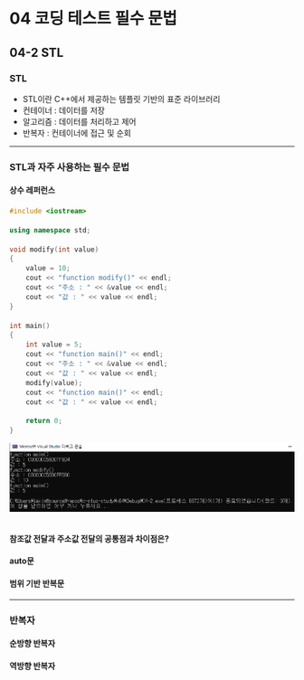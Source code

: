 # 04 코딩 테스트 필수 문법
## 04-2 STL

### STL

- STL이란 C++에서 제공하는 템플릿 기반의 표준 라이브러리
- 컨테이너 : 데이터를 저장
- 알고리즘 : 데이터를 처리하고 제어
- 반복자 : 컨테이너에 접근 및 순회



------------------------------

### STL과 자주 사용하는 필수 문법

#### 상수 레퍼런스

```c++
#include <iostream>

using namespace std;

void modify(int value)
{
	value = 10;
	cout << "function modify()" << endl;
	cout << "주소 : " << &value << endl;
	cout << "값 : " << value << endl;
}

int main()
{
	int value = 5;
	cout << "function main()" << endl;
	cout << "주소 : " << &value << endl;
	cout << "값 : " << value << endl;
	modify(value);
	cout << "function main()" << endl;
	cout << "값 : " << value << endl;

	return 0;
}
```

![image-20240521100834331](04-2/image-20240521100834331.png)



```c++

```





#### 참조값 전달과 주소값 전달의 공통점과 차이점은?





#### auto문





#### 범위 기반 반복문





-------------

### 반복자

#### 순방향 반복자







#### 역방향 반복자













